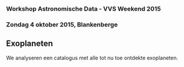 ### Workshop Astronomische Data - VVS Weekend 2015
### Zondag 4 oktober 2015, Blankenberge
## Exoplaneten

We analyseren een catalogus met alle tot nu toe ontdekte exoplaneten.


